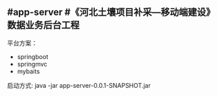 #app-server
#《河北土壤项目补采—移动端建设》数据业务后台工程
-----------------
平台方案：
* springboot
* springmvc
* mybaits

启动方式:
java -jar app-server-0.0.1-SNAPSHOT.jar
